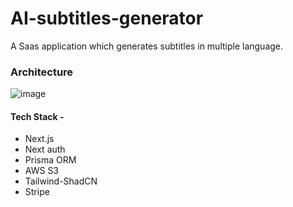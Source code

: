 # AI-subtitles-generator
A Saas application which generates subtitles in multiple language.

### Architecture
![image](https://github.com/user-attachments/assets/34867321-066c-40ec-b6ad-30ee923b0fe3)


#### Tech Stack - 
- Next.js
- Next auth
- Prisma ORM
- AWS S3
- Tailwind-ShadCN
- Stripe
